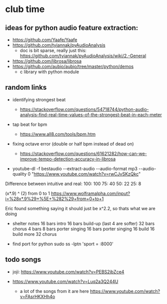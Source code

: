 # club time

## ideas for python audio feature extraction:
* https://github.com/Yaafe/Yaafe
* https://github.com/tyiannak/pyAudioAnalysis
    * doc is bit sparse, really just this: https://github.com/tyiannak/pyAudioAnalysis/wiki/2.-General
* https://github.com/librosa/librosa
* https://github.com/aubio/aubio/tree/master/python/demos
    * c library with python module


## random links
* identifying strongest beat
    * https://stackoverflow.com/questions/54718744/python-audio-analysis-find-real-time-values-of-the-strongest-beat-in-each-meter

* tap beat for bpm
    * https://www.all8.com/tools/bpm.htm

* fixing octave error (double or half bpm instead of dead on)
    * https://stackoverflow.com/questions/61621282/how-can-we-improve-tempo-detection-accuracy-in-librosa




* youtube-dl -f bestaudio --extract-audio --audio-format mp3 --audio-quality 0 "https://www.youtube.com/watch?v=rwCJvSKzQkc"

Difference between intuitive and real:
100: 100
75: 40
50: 22
25: 8

(x*.9) ^ (2) from 0 to 1
https://www.wolframalpha.com/input?i=%28x*.9%29+%5E+%282%29+from+0+to+1


Eric found something saying it should just be x^2.2, so thats what we are doing
* shelter notes
16 bars intro
16 bars build-up (last 4 are softer)
32 bars chorus
4 bars 
8 bars porter singing
16 bars porter singing
16 build
16 build more
32 chorus


* find port for python
sudo ss -lptn 'sport = :8000'


## todo songs
* joji: https://www.youtube.com/watch?v=PEBS2jbZce4


* https://www.youtube.com/watch?v=Luq2a3Q244U
   * a lot of the songs from it are here https://www.youtube.com/watch?v=FAsrHKXHh4o
